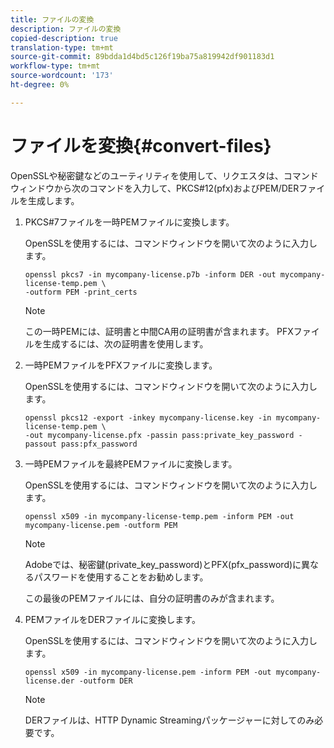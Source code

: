 ```yaml
---
title: ファイルの変換
description: ファイルの変換
copied-description: true
translation-type: tm+mt
source-git-commit: 89bdda1d4bd5c126f19ba75a819942df901183d1
workflow-type: tm+mt
source-wordcount: '173'
ht-degree: 0%

---
```



# ファイルを変換{#convert-files}

OpenSSLや秘密鍵などのユーティリティを使用して、リクエスタは、コマンドウィンドウから次のコマンドを入力して、PKCS#12(pfx)およびPEM/DERファイルを生成します。

1. PKCS#7ファイルを一時PEMファイルに変換します。

   OpenSSLを使用するには、コマンドウィンドウを開いて次のように入力します。

   ```
   openssl pkcs7 -in mycompany-license.p7b -inform DER -out mycompany-license-temp.pem \ 
   -outform PEM -print_certs 
   ```

   >[!NOTE]
   >
   >この一時PEMには、証明書と中間CA用の証明書が含まれます。 PFXファイルを生成するには、次の証明書を使用します。

1. 一時PEMファイルをPFXファイルに変換します。

   OpenSSLを使用するには、コマンドウィンドウを開いて次のように入力します。

   ```
   openssl pkcs12 -export -inkey mycompany-license.key -in mycompany-license-temp.pem \ 
   -out mycompany-license.pfx -passin pass:private_key_password -passout pass:pfx_password 
   ```

1. 一時PEMファイルを最終PEMファイルに変換します。

   OpenSSLを使用するには、コマンドウィンドウを開いて次のように入力します。

   ```
   openssl x509 -in mycompany-license-temp.pem -inform PEM -out mycompany-license.pem -outform PEM 
   ```

   >[!NOTE]
   >
   >Adobeでは、秘密鍵(private_key_password)とPFX(pfx_password)に異なるパスワードを使用することをお勧めします。

   この最後のPEMファイルには、自分の証明書のみが含まれます。

1. PEMファイルをDERファイルに変換します。

   OpenSSLを使用するには、コマンドウィンドウを開いて次のように入力します。

   ```
   openssl x509 -in mycompany-license.pem -inform PEM -out mycompany-license.der -outform DER 
   ```

   >[!NOTE]
   >
   >DERファイルは、HTTP Dynamic Streamingパッケージャーに対してのみ必要です。

